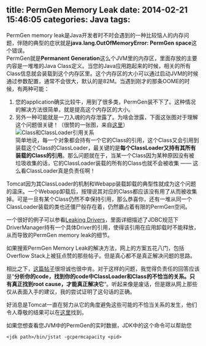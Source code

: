 title: PermGen Memory Leak
date: 2014-02-21 15:46:05
categories: Java
tags:
---
PermGen memory leak是Java开发者时不时会遇到的一种比较恼人的内存问题，伴随的典型的症状就是**java.lang.OutOfMemoryError: PermGen space**这个错误。  
PermGen就是**Permanent Generation**这么个JVM里的内存区，里面存放的主要内容是一堆堆的Java Class定义。当您的Java应用跑起来的时候，相关的所有Class信息就会装载到这个内存区里。这个内存区的大小可以通过启动JVM的时候通过参数配置，通常不会很大，默认的是82M。当遇到刚才的那条OOME的时候，有两种可能：  
1. 您的application确实比较牛，用到了很多类，PermGen装不下了。这种情况的解决方法很简单，就是提高这个内存区的大小。  
2. 另外一种可能就是一刀入魂的内存泄露了。为啥会泄露，下面这张图对于理解这个问题很关键！（很赞的一张图，来自[这里](https://plumbr.eu/blog/what-is-a-permgen-leak)）  
![Class和ClassLoader引用关系](/image/class-classloader-refs.png)  
简单地说，每一个对象都会持有一个它的Class的引用，这个Class又会引用到装载这个Class的ClassLoader，最关键的是**每个ClassLoader又持有其所有装载的Class的引用**。那么问题就在于，当某一个Class因为某种原因没有被垃圾收集的话，它的ClassLoader装载的所有的Class也就不会被收集 —— 这么看ClassLoader真是负责任啊！

Tomcat因为其ClassLoader的机制和Webapp装载卸载的典型性就成为这个问题的温床。一个Webapp卸载后，按理说其对应的Class都应该没有用了从而被收集掉。可是一旦有某个Class仍然不幸保持引用，那么恭喜你，还有一堆从同一个ClassLoader装载的类也还僵尸般存在着，仍然霸占着有限的PermGen空间。  

一个很好的例子可以参看[Leaking Drivers](https://plumbr.eu/blog/what-is-a-permgen-leak)，里面详细描述了JDBC规范下DriverManager持有一个具体Driver的引用，使得该引用在应用卸载时不能释放，从而导致的PermGen memory leak的细节。 

如果搜索PermGen Memory Leak的解决方法，网上的方案五花八门，包括Overflow Stack上被狂点赞的那些帖子。但是真心都不是真正解决问题的思路。 

相比之下，[这篇帖子](https://plumbr.eu/blog/busting-permgen-myths)很坦诚也很中肯。对于这样的问题，我觉得负责任的回答应该是“**分析你的code，找到你的code中ClassLoader和Class的不恰当的关系。只有真正找到root cause，才能真正解决它**“。听起来像是废话，但是跟从网上那些仅从表面入手的建议，我的尝试证明了这句话的正确。  

好消息是Tomcat一直在努力从它的角度避免这些可能的不恰当关系的发生，他们令人尊敬的结果可以在[这里](http://wiki.apache.org/tomcat/MemoryLeakProtection)找到。 

如果您想查看您JVM中的PermGen的实时数据，JDK中的这个命令可以帮助您
```
<jdk path>/bin/jstat -gcpermcapacity <pid>
```